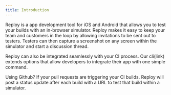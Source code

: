 ```yaml
---
title: Introduction
---
```


Reploy is a app development tool for iOS and Android that allows you to test your builds with an in-browser simulator. Reploy makes it easy to keep your team and customers in the loop by allowing invitations to be sent out to testers. Testers can then capture a screenshot on any screen within the simulator and start a discussion thread.

Reploy can also be integrated seamlessly with your CI process. Our cli(link) extends options that allow developers to integrate their app with one simple command.

Using Github? If your pull requests are triggering your CI builds. Reploy will post a status update after each build with a URL to test that build within a simulator.
